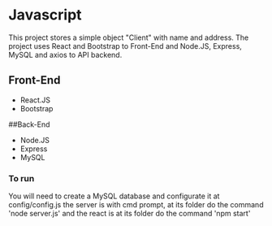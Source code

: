 # Javascript

This project stores a simple object "Client" with name and address.
The project uses React and Bootstrap to Front-End and Node.JS, Express, 
MySQL and axios to API backend. 

## Front-End
- React.JS
- Bootstrap

##Back-End
- Node.JS
- Express
- MySQL

### To run
You will need to create a MySQL database and configurate it at config/config.js
the server is with cmd prompt, at its folder do the command 'node server.js' 
and the react is at its folder do the command 'npm start'
